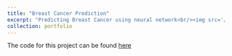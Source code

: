 ```yaml
---
title: "Breast Cancer Prediction"
excerpt: "Predicting Breast Cancer using neural network<br/><img src='/images/dreamstime_m_35224932-1280x640.jpg'>"
collection: portfolio
---
```


The code for this project can be found [here](https://github.com/fatimaell/Pokemon-image-classification-project)
